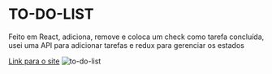 # TO-DO-LIST
Feito em React, adiciona, remove e coloca um check como tarefa concluída, usei uma API para adicionar tarefas e redux para gerenciar os estados 

[Link para o site](https://630f9a47091855005bae09ec--fancy-sunburst-de5710.netlify.app/)
![to-do-list](https://user-images.githubusercontent.com/85517774/188231674-02a0b61a-bbfb-440b-9e46-c7e3337c6c4c.png)
